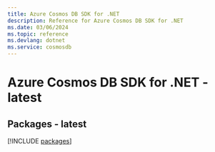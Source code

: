 ```yaml
---
title: Azure Cosmos DB SDK for .NET
description: Reference for Azure Cosmos DB SDK for .NET
ms.date: 03/06/2024
ms.topic: reference
ms.devlang: dotnet
ms.service: cosmosdb
---
```

# Azure Cosmos DB SDK for .NET - latest
## Packages - latest
[!INCLUDE [packages](cosmos-db-index.md)]
